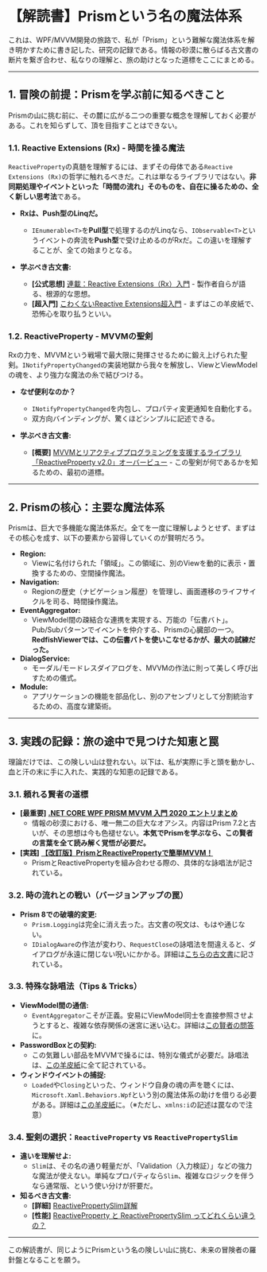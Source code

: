 # 【解読書】Prismという名の魔法体系

これは、WPF/MVVM開発の旅路で、私が「Prism」という難解な魔法体系を解き明かすために書き記した、研究の記録である。情報の砂漠に散らばる古文書の断片を繋ぎ合わせ、私なりの理解と、旅の助けとなった道標をここにまとめる。

---

## 1. 冒険の前提：Prismを学ぶ前に知るべきこと

Prismの山に挑む前に、その麓に広がる二つの重要な概念を理解しておく必要がある。これを知らずして、頂を目指すことはできない。

### 1.1. Reactive Extensions (Rx) - 時間を操る魔法

`ReactiveProperty`の真髄を理解するには、まずその母体である`Reactive Extensions (Rx)`の哲学に触れるべきだ。これは単なるライブラリではない。**非同期処理やイベントといった「時間の流れ」そのものを、自在に操るための、全く新しい思考法**である。

*   **Rxは、Push型のLinqだ。**
    *   `IEnumerable<T>`を**Pull型**で処理するのがLinqなら、`IObservable<T>`というイベントの奔流を**Push型**で受け止めるのがRxだ。この違いを理解することが、全ての始まりとなる。

*   **学ぶべき古文書:**
    *   **[公式思想]** [連載：Reactive Extensions（Rx）入門](https://atmarkit.itmedia.co.jp/fdotnet/introrx/index/index.html) - 製作者自らが語る、根源的な思想。
    *   **[超入門]** [こわくないReactive Extensions超入門](https://qiita.com/acple@github/items/6cfee916f09632037a6e) - まずはこの羊皮紙で、恐怖心を取り払うといい。

### 1.2. ReactiveProperty - MVVMの聖剣

Rxの力を、MVVMという戦場で最大限に発揮させるために鍛え上げられた聖剣。`INotifyPropertyChanged`の実装地獄から我々を解放し、ViewとViewModelの魂を、より強力な魔法の糸で結びつける。

*   **なぜ便利なのか？**
    *   `INotifyPropertyChanged`を内包し、プロパティ変更通知を自動化する。
    *   双方向バインディングが、驚くほどシンプルに記述できる。

*   **学ぶべき古文書:**
    *   **[概要]** [MVVMとリアクティブプログラミングを支援するライブラリ「ReactiveProperty v2.0」オーバービュー](https://blog.okazuki.jp/entry/2015/02/22/212827) - この聖剣が何であるかを知るための、最初の道標。

---

## 2. Prismの核心：主要な魔法体系

Prismは、巨大で多機能な魔法体系だ。全てを一度に理解しようとせず、まずはその核心を成す、以下の要素から習得していくのが賢明だろう。

*   **Region:**
    *   Viewに名付けられた「領域」。この領域に、別のViewを動的に表示・置換するための、空間操作魔法。
*   **Navigation:**
    *   Regionの歴史（ナビゲーション履歴）を管理し、画面遷移のライフサイクルを司る、時間操作魔法。
*   **EventAggregator:**
    *   ViewModel間の疎結合な連携を実現する、万能の「伝書バト」。Pub/Subパターンでイベントを仲介する、Prismの心臓部の一つ。**RedfishViewerでは、この伝書バトを使いこなせるかが、最大の試練だった。**
*   **DialogService:**
    *   モーダル/モードレスダイアログを、MVVMの作法に則って美しく呼び出すための儀式。
*   **Module:**
    *   アプリケーションの機能を部品化し、別のアセンブリとして分割統治するための、高度な建築術。

---

## 3. 実践の記録：旅の途中で見つけた知恵と罠

理論だけでは、この険しい山は登れない。以下は、私が実際に手と頭を動かし、血と汗の末に手に入れた、実践的な知恵の記録である。

### 3.1. 頼れる賢者の道標

*   **[最重要]** **[.NET CORE WPF PRISM MVVM 入門 2020 エントリまとめ](https://elf-mission.net/wpf-prism-mvvm-net-core-getting-started-2020-index)**
    *   情報の砂漠における、唯一無二の巨大なオアシス。内容はPrism 7.2と古いが、その思想は今も色褪せない。**本気でPrismを学ぶなら、この賢者の言葉を全て読み解く覚悟が必要だ。**
*   **[実践]** **[【改訂版】PrismとReactivePropertyで簡単MVVM！](https://qiita.com/hiki_neet_p/items/e04b5ac692aa18df0968)**
    *   PrismとReactivePropertyを組み合わせる際の、具体的な詠唱法が記されている。

### 3.2. 時の流れとの戦い（バージョンアップの罠）

*   **Prism 8での破壊的変更:**
    *   `Prism.Logging`は完全に消え去った。古文書の呪文は、もはや通じない。
    *   `IDialogAware`の作法が変わり、`RequestClose`の詠唱法を間違えると、ダイアログが永遠に閉じない呪いにかかる。詳細は[こちらの古文書](https://elf-mission.net/programming/wpf/getting-started-2020/prism8-release/)に記されている。

### 3.3. 特殊な詠唱法（Tips & Tricks）

*   **ViewModel間の通信:**
    *   `EventAggregator`こそが正義。安易にViewModel同士を直接参照させようとすると、複雑な依存関係の迷宮に迷い込む。詳細は[この賢者の問答](https://teratail.com/questions/87338)に。
*   **PasswordBoxとの契約:**
    *   この気難しい部品をMVVMで操るには、特別な儀式が必要だ。詠唱法は、[この羊皮紙](https://redwarrior.hateblo.jp/entry/2021/01/12/090000)に全て記されている。
*   **ウィンドウイベントの捕捉:**
    *   `Loaded`や`Closing`といった、ウィンドウ自身の魂の声を聴くには、`Microsoft.Xaml.Behaviors.Wpf`という別の魔法体系の助けを借りる必要がある。詳細は[この羊皮紙](https://redwarrior.hateblo.jp/entry/2020/08/31/090000)に。（※ただし、`xmlns:i`の記述は罠なので注意）

### 3.4. 聖剣の選択：`ReactiveProperty` vs `ReactivePropertySlim`

*   **違いを理解せよ:**
    *   `Slim`は、その名の通り軽量だが、「Validation（入力検証）」などの強力な魔法が使えない。単純なプロパティなら`Slim`、複雑なロジックを伴うなら通常版、という使い分けが肝要だ。
*   **知るべき古文書:**
    *   **[詳細]** [ReactivePropertySlim詳解](https://neue.cc/2018/01/18_562.html)
    *   **[性能]** [ReactiveProperty と ReactivePropertySlim ってどれくらい違うの？](https://qiita.com/okazuki/items/aeaee8e3e8a4c01b3f39)

---

この解読書が、同じようにPrismという名の険しい山に挑む、未来の冒険者の羅針盤となることを願う。